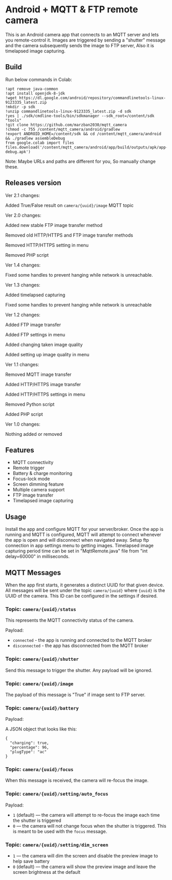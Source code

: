 Android + MQTT & FTP remote camera
============================

This is an Android camera app that connects to an MQTT server and lets you
remote-control it. Images are triggered by sending a "shutter" message and the
camera subsequently sends the image to FTP server, Also it is timelapsed image capturing.

Build
-------------------------
Run below commands in Colab:
```
!apt remove java-common
!apt install openjdk-8-jdk
!wget https://dl.google.com/android/repository/commandlinetools-linux-9123335_latest.zip
!mkdir -p sdk
!unzip commandlinetools-linux-9123335_latest.zip -d sdk
!yes | ./sdk/cmdline-tools/bin/sdkmanager --sdk_root=/content/sdk "tools"
!git clone https://github.com/marzban2030/mqtt_camera
!chmod -c 755 /content/mqtt_camera/android/gradlew
!export ANDROID_HOME=/content/sdk && cd /content/mqtt_camera/android && ./gradlew assembleDebug
from google.colab import files
files.download('/content/mqtt_camera/android/app/build/outputs/apk/app-debug.apk')
```
Note: Maybe URLs and paths are different for you, So manually change these.

Releases version 
----------------
Ver 2.1 changes:

Added True/False result on `camera/{uuid}/image` MQTT topic

Ver 2.0 changes:

Added new stable FTP image transfer method

Removed old HTTP/HTTPS and FTP image transfer methods

Removed HTTP/HTTPS setting in menu

Removed PHP script

Ver 1.4 changes:

Fixed some handles to prevent hanging while network is unreachable.

Ver 1.3 changes:

Added timelapsed capturing

Fixed some handles to prevent hanging while network is unreachable

Ver 1.2 changes:

Added FTP image transfer

Added FTP settings in menu

Added changing taken image quality 

Added setting up image quality in menu

Ver 1.1 changes:

Removed MQTT image transfer 

Added HTTP/HTTPS image transfer

Added HTTP/HTTPS settings in menu

Removed Python script

Added PHP script

Ver 1.0 changes:

Nothing added or removed

Features
--------

* MQTT connectivity
* Remote trigger
* Battery & charge monitoring
* Focus-lock mode
* Screen dimming feature
* Multiple camera support
* FTP image transfer
* Timelapsed image capturing

Usage
-----

Install the app and configure MQTT for your server/broker. Once the app is
running and MQTT is configured, MQTT will attempt to connect whenever the app
is open and will disconnect when navigated away.
Setup ftp connection in app settings menu to getting images.
Timelapsed image capturing period time can be set in "MqttRemote.java" file from "int delay=60000" in milliseconds.

MQTT Messages
-------------

When the app first starts, it generates a distinct UUID for that given device.
All messages will be sent under the topic `camera/{uuid}` where `{uuid}` is the
UUID of the camera. This ID can be configured in the settings if desired.

### Topic: `camera/{uuid}/status`

This represents the MQTT connectivity status of the camera.

Payload:

* `connected` - the app is running and connected to the MQTT broker
* `disconnected` - the app has disconnected from the MQTT broker

### Topic: `camera/{uuid}/shutter`

Send this message to trigger the shutter. Any payload will be ignored.

### Topic: `camera/{uuid}/image`

The payload of this message is "True" if image sent to FTP server.

### Topic: `camera/{uuid}/battery`

Payload:

A JSON object that looks like this:

```
{
  "charging": true,
  "percentage": 96,
  "plugType": "ac"
}
```

### Topic: `camera/{uuid}/focus`

When this message is received, the camera will re-focus the image.

### Topic: `camera/{uuid}/setting/auto_focus`

Payload:

* `1` (default) — the camera will attempt to re-focus the image each time the
  shutter is triggered
* `0` — the camera will not change focus when the shutter is triggered. This is
  meant to be used with the `focus` message.

### Topic: `camera/{uuid}/setting/dim_screen`

* `1` — the camera will dim the screen and disable the preview image to help
  save battery
* `0` (default) — the camera will show the preview image and leave the screen
  brightness at the default
